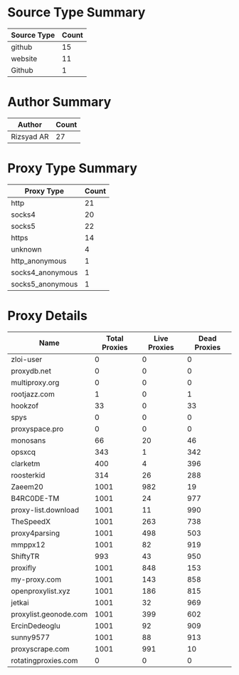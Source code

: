 # Source Type Summary

| Source Type | Count |
|-------------|-------|
| github | 15 |
| website | 11 |
| Github | 1 |


# Author Summary

| Author | Count |
|--------|-------|
| Rizsyad AR | 27 |


# Proxy Type Summary

| Proxy Type | Count |
|------------|-------|
| http | 21 |
| socks4 | 20 |
| socks5 | 22 |
| https | 14 |
| unknown | 4 |
| http_anonymous | 1 |
| socks4_anonymous | 1 |
| socks5_anonymous | 1 |


# Proxy Details

| Name | Total Proxies | Live Proxies | Dead Proxies |
|------|---------------|--------------|---------------|
| zloi-user | 0 | 0 | 0 |
| proxydb.net | 0 | 0 | 0 |
| multiproxy.org | 0 | 0 | 0 |
| rootjazz.com | 1 | 0 | 1 |
| hookzof | 33 | 0 | 33 |
| spys | 0 | 0 | 0 |
| proxyspace.pro | 0 | 0 | 0 |
| monosans | 66 | 20 | 46 |
| opsxcq | 343 | 1 | 342 |
| clarketm | 400 | 4 | 396 |
| roosterkid | 314 | 26 | 288 |
| Zaeem20 | 1001 | 982 | 19 |
| B4RC0DE-TM | 1001 | 24 | 977 |
| proxy-list.download | 1001 | 11 | 990 |
| TheSpeedX | 1001 | 263 | 738 |
| proxy4parsing | 1001 | 498 | 503 |
| mmppx12 | 1001 | 82 | 919 |
| ShiftyTR | 993 | 43 | 950 |
| proxifly | 1001 | 848 | 153 |
| my-proxy.com | 1001 | 143 | 858 |
| openproxylist.xyz | 1001 | 186 | 815 |
| jetkai | 1001 | 32 | 969 |
| proxylist.geonode.com | 1001 | 399 | 602 |
| ErcinDedeoglu | 1001 | 92 | 909 |
| sunny9577 | 1001 | 88 | 913 |
| proxyscrape.com | 1001 | 991 | 10 |
| rotatingproxies.com | 0 | 0 | 0 |
